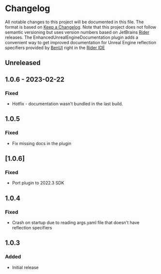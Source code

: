 # Changelog
All notable changes to this project will be documented in this file.
The format is based on [Keep a Changelog](https://keepachangelog.com/en/1.0.0). Note that this project does not follow
semantic versioning but uses version numbers based on JetBrains [Rider](https://www.jetbrains.com/rider/) releases.
The EnhancedUnrealEngineDocumentation plugin adds a convenient way to get improved documentation for Unreal Engine reflection specifiers provided by [BenUI](https://twitter.com/_benui) right in the [Rider IDE](https://www.jetbrains.com/rider/)

## Unreleased

## 1.0.6 - 2023-02-22

### Fixed
- Hotfix - documentation wasn't bundled in the last build.

## 1.0.5

### Fixed
- Fix missing docs in the plugin

## [1.0.6]
### Fixed
- Port plugin to 2022.3 SDK

## 1.0.4

### Fixed
- Crash on startup due to reading args.yaml file that doesn't have reflection specifiers

## 1.0.3

### Added
- Initial release
